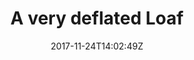 ---
title: 'A very deflated Loaf'
draft: false
path: 04-the-atlantic-ocean/_NIC0671.JPG
description: 'Ittastedbetterthanitlookspromise'
date: 2017-11-24T14:02:49Z
location: None
size: 6000x4000
catergory: the-atlantic-ocean
--- 